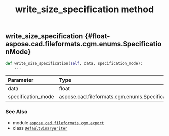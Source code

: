 ﻿---
title: write_size_specification method
second_title: Aspose.CAD for Python via .NET API References
description: 
type: docs
weight: 240
url: /python-net/aspose.cad.fileformats.cgm.export/defaultbinarywriter/write_size_specification/
is_root: false
---

## write_size_specification {#float-aspose.cad.fileformats.cgm.enums.SpecificationMode}





```python
def write_size_specification(self, data, specification_mode):
    ...
```


| Parameter | Type | Description |
| :- | :- | :- |
| data | float |  |
| specification_mode | aspose.cad.fileformats.cgm.enums.SpecificationMode |  |



### See Also
* module [`aspose.cad.fileformats.cgm.export`](../../)
* class [`DefaultBinaryWriter`](/cad/python-net/aspose.cad.fileformats.cgm.export/defaultbinarywriter)
